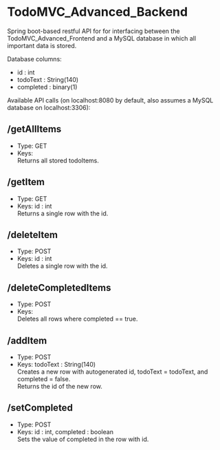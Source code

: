 # TodoMVC_Advanced_Backend
Spring boot-based restful API for for interfacing between the TodoMVC_Advanced_Frontend and a MySQL database in which all important data is stored.

Database columns:  
- id : int  
- todoText : String(140)  
- completed : binary(1) 

Available API calls (on localhost:8080 by default, also assumes a MySQL database on localhost:3306):

## /getAllItems
- Type: GET
- Keys:  
Returns all stored todoItems.

## /getItem
- Type: GET
- Keys: id : int  
Returns a single row with the id.

## /deleteItem
- Type: POST
- Keys: id : int  
Deletes a single row with the id.

## /deleteCompletedItems
- Type: POST
- Keys:  
Deletes all rows where completed == true.

## /addItem
- Type: POST
- Keys: todoText : String(140)  
Creates a new row with autogenerated id, todoText = todoText, and completed = false.  
Returns the id of the new row.

## /setCompleted
- Type: POST
- Keys: id : int, completed : boolean  
Sets the value of completed in the row with id.

